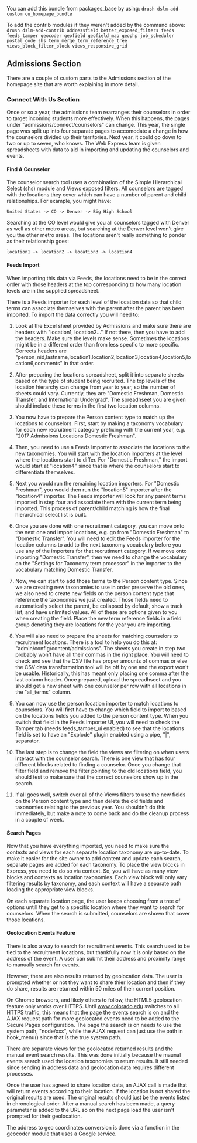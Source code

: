 
You can add this bundle from packages_base by using: 
`drush dslm-add-custom cu_homepage_bundle`

To add the contrib modules if they weren't added by the command above:
`drush dslm-add-contrib addressfield better_exposed_filters feeds feeds_tamper geocoder geofield geofield_map geophp job_scheduler postal_code shs term_merge term_reference_tree views_block_filter_block views_responsive_grid`

## Admissions Section

There are a couple of custom parts to the Admissions section of the homepage site that are worth explaining in more detail. 

### Connect With Us Section

Once or so a year, the admissions team rearranges their counselors in order to target incoming students more effectively. When this happens, the pages under "admissions/connect/counselors" can change. This year, the single page was split up into four separate pages to accomodate a change in how the counselors divided up their territories. Next year, it could go down to two or up to seven, who knows. The Web Express team is given spreadsheets with data to aid in importing and updating the counselors and events.

#### Find A Counselor

The counselor search tool uses a combination of the Simple Hierarchical Select (shs) module and Views exposed filters. All counselors are tagged with the locations they cover which can have a number of parent and child relationships. For example, you might have:

`United States -> CO -> Denver -> Big High School`

Searching at the CO level would give you all counselors tagged with Denver as well as other metro areas, but searching at the Denver level won't give you the other metro areas. The locations aren't really something to ponder as their relationship goes:

`location1 -> location2 -> location3 -> location4`

#### Feeds Import

When importing this data via Feeds, the locations need to be in the correct order with those headers at the top corresponding to how many location levels are in the supplied spreadsheet. 

There is a Feeds importer for each level of the location data so that child terms can associate themselves with the parent after the parent has been imported. To import the data correctly you will need to:
1. Look at the Excel sheet provided by Admissions and make sure there are headers with "location1, location2..." If not there, then you have to add the headers. Make sure the levels make sense. Sometimes the locations might be in a different order than from less specfic to more specific. Corrects headers are "person_nid,lastname,location1,location2,location3,location4,location5,location6,comments" in that order. 

2. After preparing the locations spreadsheet, split it into separate sheets based on the type of student being recruited. The top levels of the location hierarchy can change from year to year, so the number of sheets could vary. Currently, they are "Domestic Freshman, Domestic Transfer, and International Undergrad". The spreadhseet you are given should include these terms in the first two location columns.

3. You now have to prepare the Person content type to match up the locations to counselors. First, start by making a taxonomy vocabulary for each new recruitment category prefixing with the current year, e.g. "2017 Admissions Locations Domestic Freshman".

4. Then, you need to use a Feeds Importer to associate the locations to the new taxonomies. You will start with the location importers at the level where the locations start to differ. For "Domestic Freshman," the import would start at "location4" since that is where the counselors start to differentiate themselves.

5. Next you would run the remaining location importers. For "Domestic Freshman", you would then run the "location5" importer after the "location4" importer. The Feeds importer will look for any parent terms imported in step four and associate them with the current term being imported. This process of parent/child matching is how the final hierarchical select list is built.

6. Once you are done with one recruitment category, you can move onto the next one and import locations, e.g. go from "Domestic Freshman" to "Domestic Transfer". You will need to edit the Feeds importer for the location columns to add to the next taxonomy vocabulary before you use any of the importers for that recrutiment category. If we move onto importing "Domestic Transfer", then we need to change the vocabulary on the "Settings for Taxonomy term processor" in the importer to the vocabulary matching Domestic Transfer.

7. Now, we can start to add those terms to the Person content type. Since we are creating new taxonomies to use in order preserve the old ones, we also need to create new fields on the person content type that reference the taxonomies we just created. Those fields need to automatically select the parent, be collapsed by default, show a track list, and have unlimited values. All of these are options given to you when creating the field. Place the new term reference fields in a field group denoting they are locations for the year you are importing.  

8. You will also need to prepare the sheets for matching counselors to recruitment locations. There is a tool to help you do this at: "admin/config/content/admissions". The sheets you create in step two probably won't have all their commas in the right place. You will need to check and see that the CSV file has proper amounts of commas or else the CSV data transformation tool will be off by one and the export won't be usable. Historically, this has meant only placing one comma after the last column header. Once prepared, upload the spreadhseet and you should get a new sheet with one counselor per row with all locations in the "all_terms" column.  

9. You can now use the person location importer to match locations to counselors. You will first have to change which field to import to based on the locations fields you added to the person content type. When you switch that field in the Feeds Importer UI, you will need to check the Tamper tab (needs feeds_tamper_ui enabled) to see that the locations field is set to have an "Explode" plugin enabled using a pipe, "|", separator. 

10. The last step is to change the field the views are filtering on when users interact with the counselor search. There is one view that has four different blocks related to finding a counselor. Once you change that filter field and remove the filter pointing to the old locations field, you should test to make sure that the correct counselors show up in the search. 

11. If all goes well, switch over all of the Views filters to use the new fields on the Person content type and then delete the old fields and taxonomies relating to the previous year. You shouldn't do this immediately, but make a note to come back and do the cleanup process in a couple of week. 

#### Search Pages

Now that you have everything imported, you need to make sure the contexts and views for each separate location taxonomy are up-to-date. To make it easier for the site owner to add content and update each search, separate pages are added for each taxonomy. To place the view blocks in Express, you need to do so via context. So, you will have as many view blocks and contexts as location taxonomies. Each view block will only vary filtering results by taxonomy, and each context will have a separate path loading the appropriate view blocks. 

On each separate location page, the user keeps choosing from a tree of options untill they get to a specific location where they want to search for counselors. When the search is submitted, counselors are shown that cover those locations.  

#### Geolocation Events Feature

There is also a way to search for recruitment events. This search used to be tied to the recruitment locations, but thankfully now it is only based on the address of the event. A user can submit their address and proximity range to manually search for events.

However, there are also results returned by geolocation data. The user is prompted whether or not they want to share thier location and then if they do share, results are returned within 50 miles of their current position. 

On Chrome browsers, and likely others to follow, the HTML5 geolocation feature only works over HTTPS. Until www.colorado.edu switches to all HTTPS traffic, this means that the page the events search is on and the AJAX request path for more geolocated events need to be added to the Secure Pages configuration. The page the search is on needs to use the system path, "node/xxx", while the AJAX request can just use the path in hook_menu() since that is the true system path.

There are separate views for the geolocated returned results and the manual event search results. This was done initially because the maunal events search used the location taxonomies to return results. It still needed since sending in address data and geolocation data requires different processes. 

Once the user has agreed to share location data, an AJAX call is made that will return events according to their location. If the location is not shared the original results are used. The original results should just be the events listed in chronological order. After a manual search has been made, a query parameter is added to the URL so on the next page load the user isn't prompted for their geolocation. 

The address to geo coordinates conversion is done via a function in the geocoder module that uses a Google service.

